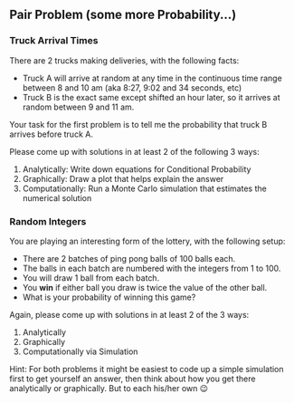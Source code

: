 ## Pair Problem (some more Probability...)

### Truck Arrival Times

There are 2 trucks making deliveries, with the following facts:
- Truck A will arrive at random at any time in the continuous time range between 8 and 10 am (aka 8:27, 9:02 and 34 seconds, etc)
- Truck B is the exact same except shifted an hour later, so it arrives at random between 9 and 11 am.

Your task for the first problem is to tell me the probability that truck B arrives before truck A.

Please come up with solutions in at least 2 of the following 3 ways:
1. Analytically: Write down equations for Conditional Probability
2. Graphically: Draw a plot that helps explain the answer
3. Computationally: Run a Monte Carlo simulation that estimates the numerical solution

### Random Integers

You are playing an interesting form of the lottery, with the following setup:  
- There are 2 batches of ping pong balls of 100 balls each.  
- The balls in each batch are numbered with the integers from 1 to 100.
- You will draw 1 ball from each batch.
- You **win** if either ball you draw is twice the value of the other ball.
- What is your probability of winning this game?

Again, please come up with solutions in at least 2 of the 3 ways:
1. Analytically
2. Graphically
3. Computationally via Simulation

Hint: For both problems it might be easiest to code up a simple simulation first to get yourself an answer, then think about how you get there analytically or graphically.  But to each his/her own :wink:
